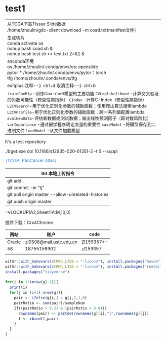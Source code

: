 # test1
|                                                              |
| ------------------------------------------------------------ |
| 从TCGA下载Tissue Slide数据<br/>/home/zhoulin/gdc-client download -m coad.txt(manifest文件) |
| 生成切片<br/>conda activate os<br/>nohup bash coad.sh &<br/>nohup bash test.sh >> test.txt 2>&1 & |
| anconda环境<br/>os                       /home/zhoulin/.conda/envs/os: openslide<br/>pytor                 *  /home/zhoulin/.conda/envs/pytor：torch<br/>tfg                      /home/zhoulin/.conda/envs/tfg |
| editplus:注释--》ctrl+d  取消注释--》ctrl+b                  |
| `trainCoxMlp` -训练Cox-nnet模型的主要功能 `CVLoglikelihood` -计算交叉验证的对数可能性（模型性能指标） `CIndex` -计算C-Index（模型性能指标） `L2CVSearch`-用于优化正则化参数的辅助函数；使用爬山算法搜索lambda `L2CVProfile`-用于优化正则化参数的辅助函数；跨一系列值配置lambda `evalNewData`-评估新数据或测试数据；输出线性预测因子（即对数风险比） `varImportance` -通过辍学程序确定变量的重要性 `saveModel` -将模型保存到二进制文件 `loadModel` -从文件加载模型 |

It's a test repository

./bget.exe doi 10.1186/s12935-020-01351-3 -t 5 --suppl

![Error](https://github.com/bigone1/test/blob/master/Screenshots/1.png)

| Git 本地上传指令                                   |
| -------------------------------------------------- |
| git add .                                          |
| git commit -m "tj"                                 |
| git pull origin master --allow-unrelated-histories |
| git push origin master                             |

=VLOOKUP(A2,Sheet1!A:M,10,0)

插件下载：Crx4Chrome

| 网站   | 账户                    | code       |
| ------ | ----------------------- | ---------- |
| Oracle | zl0508@mail.ustc.edu.cn | Zl159357+- |
| 58     | 18755158902             | zl159357   |
|        |                         |            |

```R
withr::with_makevars(c(PKG_LIBS = "-liconv"), install.packages("haven"), assignment = "+=")
withr::with_makevars(c(PKG_LIBS = "-liconv"), install.packages("readxl"), assignment = "+=")
install.packages("tidyverse")

for(i in 1:(nrow(g)-1)){
  print(i)
  for(j in (i+1):nrow(g)){
    pair <- ifelse(g[i,] > g[j,],1,0)
    pairRatio <- sum(pair)/sampleNum
    if((pairRatio > 0.2) & (pairRatio < 0.8)){
      rownames(pair) <- paste0(rownames(g)[i],"|",rownames(g)[j])
      f <- rbind(f,pair)
    }
  }
}
```

